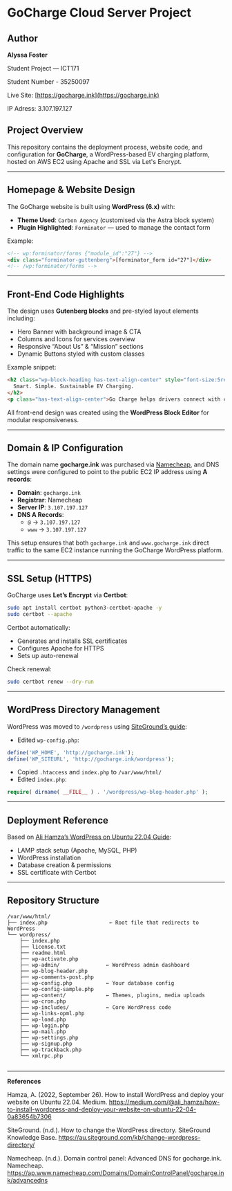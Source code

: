 
# GoCharge Cloud Server Project

## Author

**Alyssa Foster**  

Student Project — ICT171 

Student Number - 35250097

Live Site: [https://gocharge.ink](https://gocharge.ink)

IP Adress: 3.107.197.127

## Project Overview

This repository contains the deployment process, website code, and configuration for **GoCharge**, a WordPress-based EV charging platform, hosted on AWS EC2 using Apache and SSL via Let's Encrypt.

---

## Homepage & Website Design

The GoCharge website is built using **WordPress (6.x)** with:

- **Theme Used**: `Carbon Agency` (customised via the Astra block system)
- **Plugin Highlighted**: `Forminator` — used to manage the contact form  

Example:
```html
<!-- wp:forminator/forms {"module_id":"27"} -->
<div class="forminator-guttenberg">[forminator_form id="27"]</div>
<!-- /wp:forminator/forms -->
```

---

## Front-End Code Highlights

The design uses **Gutenberg blocks** and pre-styled layout elements including:

- Hero Banner with background image & CTA
- Columns and Icons for services overview
- Responsive “About Us” & “Mission” sections
- Dynamic Buttons styled with custom classes

Example snippet:
```html
<h2 class="wp-block-heading has-text-align-center" style="font-size:5rem;">
  Smart. Simple. Sustainable EV Charging.
</h2>
<p class="has-text-align-center">Go Charge helps drivers connect with charging stations...</p>
```

All front-end design was created using the **WordPress Block Editor** for modular responsiveness.

---
## Domain & IP Configuration

The domain name **gocharge.ink** was purchased via [Namecheap](https://www.namecheap.com), and DNS settings were configured to point to the public EC2 IP address using **A records**:

- **Domain**: `gocharge.ink`
- **Registrar**: Namecheap  
- **Server IP**: `3.107.197.127`  
- **DNS A Records**:
  - `@` → `3.107.197.127`
  - `www` → `3.107.197.127`

This setup ensures that both `gocharge.ink` and `www.gocharge.ink` direct traffic to the same EC2 instance running the GoCharge WordPress platform.

---
## SSL Setup (HTTPS)

GoCharge uses **Let’s Encrypt** via **Certbot**:

```bash
sudo apt install certbot python3-certbot-apache -y
sudo certbot --apache
```

Certbot automatically:
- Generates and installs SSL certificates
- Configures Apache for HTTPS
- Sets up auto-renewal

Check renewal:
```bash
sudo certbot renew --dry-run
```

---

## WordPress Directory Management

WordPress was moved to `/wordpress` using [SiteGround’s guide](https://au.siteground.com/kb/change-wordpress-directory/):

- Edited `wp-config.php`:
```php
define('WP_HOME', 'http://gocharge.ink');
define('WP_SITEURL', 'http://gocharge.ink/wordpress');
```

- Copied `.htaccess` and `index.php` to `/var/www/html/`
- Edited `index.php`:
```php
require( dirname( __FILE__ ) . '/wordpress/wp-blog-header.php' );
```

---

## Deployment Reference

Based on [Ali Hamza’s WordPress on Ubuntu 22.04 Guide](https://medium.com/@ali_hamza/how-to-install-wordpress-and-deploy-your-website-on-ubuntu-22-04-0a83654b7306):

- LAMP stack setup (Apache, MySQL, PHP)
- WordPress installation
- Database creation & permissions
- SSL certificate with Certbot

---

## Repository Structure

```plaintext
/var/www/html/
├── index.php                    ← Root file that redirects to WordPress
└── wordpress/
    ├── index.php
    ├── license.txt
    ├── readme.html
    ├── wp-activate.php
    ├── wp-admin/               ← WordPress admin dashboard
    ├── wp-blog-header.php
    ├── wp-comments-post.php
    ├── wp-config.php           ← Your database config
    ├── wp-config-sample.php
    ├── wp-content/             ← Themes, plugins, media uploads
    ├── wp-cron.php
    ├── wp-includes/            ← Core WordPress code
    ├── wp-links-opml.php
    ├── wp-load.php
    ├── wp-login.php
    ├── wp-mail.php
    ├── wp-settings.php
    ├── wp-signup.php
    ├── wp-trackback.php
    └── xmlrpc.php


```
---
**References**

Hamza, A. (2022, September 26). How to install WordPress and deploy your website on Ubuntu 22.04. Medium. https://medium.com/@ali_hamza/how-to-install-wordpress-and-deploy-your-website-on-ubuntu-22-04-0a83654b7306

SiteGround. (n.d.). How to change the WordPress directory. SiteGround Knowledge Base. https://au.siteground.com/kb/change-wordpress-directory/

Namecheap. (n.d.). Domain control panel: Advanced DNS for gocharge.ink. Namecheap. https://ap.www.namecheap.com/Domains/DomainControlPanel/gocharge.ink/advancedns

